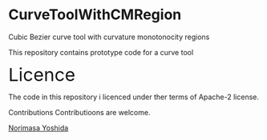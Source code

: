 # CurveToolWithCMRegion
Cubic Bezier curve tool with curvature monotonocity regions

This repository contains prototype code for a curve tool 


<span style="font-size: 36px;">Licence</span>

The code in this repository i licenced under ther terms of Apache-2 license.

Contributions
Contributioons are welcome.

[Norimasa Yoshida](https://sites.google.com/view/yoshida-lab-citnu/english/profile-e)
